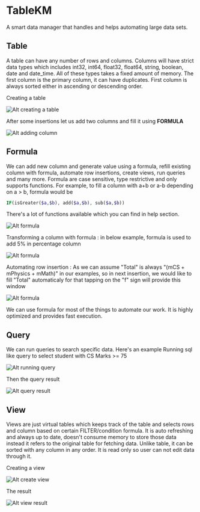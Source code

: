 # TableKM

A smart data manager that handles and helps automating large data sets.

## Table

A table can have any number of rows and columns. Columns will have strict data types which includes int32, int64, float32, float64, string, boolean, date and date_time.
All of these types takes a fixed amount of memory. The first column is the primary column, it can have duplicates. First column is always sorted either in
ascending or descending order.

Creating a table

![Alt creating a table](screenshots/creating_table.PNG?raw=true "Title")

After some insertions let us add two columns and fill it using **FORMULA**

![Alt adding column](screenshots/adding_new_column.png?raw=true "Title")

## Formula

We can add new column and generate value using a formula, refill existing column with formula, automate row insertions, create views, run queries and many more.
Formula are case sensitive, type restrictive and only supports functions. For example, to fill a column with  a+b or a-b depending on a > b, formula would be

```php
IF(isGreater($a,$b), add($a,$b), sub($a,$b))
```

There's a lot of functions available which you can find in help section.

![Alt formula](screenshots/formula.png?raw=true "Title")

Transforming a column with formula : in below example, formula is used to add 5% in percentage column

![Alt formula](screenshots/transforming_existing_column.PNG?raw=true "Title")

Automating row insertion : As we can assume "Total" is always "(mCS + mPhysics + mMath)" in our examples, so in next insertion, we would like to fill "Total"
automaticaly for that tapping on the "f" sign will provide this window

![Alt formula](screenshots/automate_adding_rows.png?raw=true "Title")

We can use formula for most of the things to automate our work. It is highly optimized and provides fast execution.

## Query

We can run queries to search specific data. Here's an example
Running sql like query to select student with CS Marks >= 75

![Alt running query](screenshots/running_query.png?raw=true "Title")

Then the query result

![Alt query result](screenshots/query_result.PNG?raw=true "Title")

## View

Views are just virtual tables which keeps track of the table and selects rows and column based on certain FILTER/condition formula.
It is auto refreshing and always up to date, doesn't consume memory to store those data instead it refers to the original table for fetching data.
Unlike table, it can be sorted with any column in any order. It is read only so user can not edit data through it.

Creating a view

![Alt create view](screenshots/createing_view.PNG?raw=true "Title")

The result

![Alt view result](screenshots/view_result.PNG?raw=true "Title")
